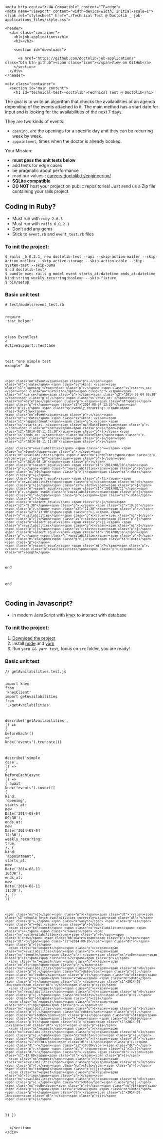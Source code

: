 
<!DOCTYPE html>
<!-- saved from url=(0044)https://doctolib.github.io/job-applications/ -->
<html lang="en-US"><head><meta http-equiv="Content-Type" content="text/html; charset=UTF-8">
    
    <meta http-equiv="X-UA-Compatible" content="IE=edge">
    <meta name="viewport" content="width=device-width, initial-scale=1">
    <link rel="stylesheet" href="./Technical Test @ Doctolib _ job-applications_files/style.css">

<!-- Begin Jekyll SEO tag v2.6.1 -->
<title>Technical Test @ Doctolib | job-applications</title>
<meta name="generator" content="Jekyll v3.8.5">
<meta property="og:title" content="Technical Test @ Doctolib">
<meta property="og:locale" content="en_US">
<link rel="canonical" href="https://doctolib.github.io/job-applications/">
<meta property="og:url" content="https://doctolib.github.io/job-applications/">
<meta property="og:site_name" content="job-applications">
<script type="application/ld+json">
{"@type":"WebSite","headline":"Technical Test @ Doctolib","url":"https://doctolib.github.io/job-applications/","name":"job-applications","@context":"https://schema.org"}</script>
<!-- End Jekyll SEO tag -->

  </head>

  <body data-gr-c-s-loaded="true" cz-shortcut-listen="true">

    <header>
      <div class="container">
        <h1>job-applications</h1>
        <h2></h2>

        <section id="downloads">
          
          <a href="https://github.com/doctolib/job-applications" class="btn btn-github"><span class="icon"></span>View on GitHub</a>
        </section>
      </div>
    </header>

    <div class="container">
      <section id="main_content">
        <h1 id="technical-test--doctolib">Technical Test @ Doctolib</h1>

<p>The goal is to write an algorithm that checks the availabilities of an agenda depending of the events attached to it.
The main method has a start date for input and is looking for the availabilities of the next 7 days.</p>

<p>They are two kinds of events:</p>

<ul>
  <li><code class="language-plaintext highlighter-rouge">opening</code>, are the openings for a specific day and they can be recurring week by week.</li>
  <li><code class="language-plaintext highlighter-rouge">appointment</code>, times when the doctor is already booked.</li>
</ul>

<p>Your Mission:</p>

<ul>
  <li><strong>must pass the unit tests below</strong></li>
  <li>add tests for edge cases</li>
  <li>be pragmatic about performance</li>
  <li>read our values : <a href="https://about.doctolib.fr/careers/engineering.html">careers.doctolib.fr/engineering/</a></li>
  <li><strong>SQLite compatible</strong></li>
  <li><strong>DO NOT</strong> host your project on public repositories! Just send us a Zip file containing your rails project.</li>
</ul>

<h2 id="coding-in-ruby">Coding in Ruby?</h2>

<ul>
  <li>Must run with <code class="language-plaintext highlighter-rouge">ruby 2.6.5</code></li>
  <li>Must run with <code class="language-plaintext highlighter-rouge">rails 6.0.2.1</code></li>
  <li>Don’t add any gems</li>
  <li>Stick to <code class="language-plaintext highlighter-rouge">event.rb</code> and <code class="language-plaintext highlighter-rouge">event_test.rb</code> files</li>
</ul>

<h3 id="to-init-the-project">To init the project:</h3>

<div class="language-plaintext highlighter-rouge"><div class="highlight"><pre class="highlight"><code>$ rails _6.0.2.1_ new doctolib-test --api --skip-action-mailer --skip-action-mailbox --skip-active-storage --skip-action-cable --skip-system-test --skip-puma
$ cd doctolib-test/
$ bundle exec rails g model event starts_at:datetime ends_at:datetime kind:string weekly_recurring:boolean --skip-fixture
$ bin/setup
</code></pre></div></div>

<h3 id="basic-unit-test">Basic unit test</h3>

<div class="language-ruby highlighter-rouge"><div class="highlight"><pre class="highlight"><code><span class="c1"># test/models/event_test.rb</span>

<span class="nb">require</span> <span class="s1">'test_helper'</span>

<span class="k">class</span> <span class="nc">EventTest</span> <span class="o">&lt;</span> <span class="no">ActiveSupport</span><span class="o">::</span><span class="no">TestCase</span>

  <span class="nb">test</span> <span class="s2">"one simple test example"</span> <span class="k">do</span>

    <span class="no">Event</span><span class="p">.</span><span class="nf">create</span> <span class="ss">kind: </span><span class="s1">'opening'</span><span class="p">,</span> <span class="ss">starts_at: </span><span class="no">DateTime</span><span class="p">.</span><span class="nf">parse</span><span class="p">(</span><span class="s2">"2014-08-04 09:30"</span><span class="p">),</span> <span class="ss">ends_at: </span><span class="no">DateTime</span><span class="p">.</span><span class="nf">parse</span><span class="p">(</span><span class="s2">"2014-08-04 12:30"</span><span class="p">),</span> <span class="ss">weekly_recurring: </span><span class="kp">true</span>
    <span class="no">Event</span><span class="p">.</span><span class="nf">create</span> <span class="ss">kind: </span><span class="s1">'appointment'</span><span class="p">,</span> <span class="ss">starts_at: </span><span class="no">DateTime</span><span class="p">.</span><span class="nf">parse</span><span class="p">(</span><span class="s2">"2014-08-11 10:30"</span><span class="p">),</span> <span class="ss">ends_at: </span><span class="no">DateTime</span><span class="p">.</span><span class="nf">parse</span><span class="p">(</span><span class="s2">"2014-08-11 11:30"</span><span class="p">)</span>

    <span class="n">availabilities</span> <span class="o">=</span> <span class="no">Event</span><span class="p">.</span><span class="nf">availabilities</span> <span class="no">DateTime</span><span class="p">.</span><span class="nf">parse</span><span class="p">(</span><span class="s2">"2014-08-10"</span><span class="p">)</span>
    <span class="n">assert_equal</span> <span class="s1">'2014/08/10'</span><span class="p">,</span> <span class="n">availabilities</span><span class="p">[</span><span class="mi">0</span><span class="p">][</span><span class="ss">:date</span><span class="p">]</span>
    <span class="n">assert_equal</span> <span class="p">[],</span> <span class="n">availabilities</span><span class="p">[</span><span class="mi">0</span><span class="p">][</span><span class="ss">:slots</span><span class="p">]</span>
    <span class="n">assert_equal</span> <span class="s1">'2014/08/11'</span><span class="p">,</span> <span class="n">availabilities</span><span class="p">[</span><span class="mi">1</span><span class="p">][</span><span class="ss">:date</span><span class="p">]</span>
    <span class="n">assert_equal</span> <span class="p">[</span><span class="s2">"9:30"</span><span class="p">,</span> <span class="s2">"10:00"</span><span class="p">,</span> <span class="s2">"11:30"</span><span class="p">,</span> <span class="s2">"12:00"</span><span class="p">],</span> <span class="n">availabilities</span><span class="p">[</span><span class="mi">1</span><span class="p">][</span><span class="ss">:slots</span><span class="p">]</span>
    <span class="n">assert_equal</span> <span class="p">[],</span> <span class="n">availabilities</span><span class="p">[</span><span class="mi">2</span><span class="p">][</span><span class="ss">:slots</span><span class="p">]</span>
    <span class="n">assert_equal</span> <span class="s1">'2014/08/16'</span><span class="p">,</span> <span class="n">availabilities</span><span class="p">[</span><span class="mi">6</span><span class="p">][</span><span class="ss">:date</span><span class="p">]</span>
    <span class="n">assert_equal</span> <span class="mi">7</span><span class="p">,</span> <span class="n">availabilities</span><span class="p">.</span><span class="nf">length</span>
  <span class="k">end</span>

<span class="k">end</span>
</code></pre></div></div>

<h2 id="coding-in-javascript">Coding in Javascript?</h2>

<ul>
  <li>in modern JavaScript with <a href="https://www.npmjs.com/package/knex-orm">knex</a> to interact with database</li>
</ul>

<h3 id="to-init-the-project-1">To init the project:</h3>

<ol>
  <li><a href="https://doctolib.github.io/job-applications/doctolib-test.zip">Download the project</a></li>
  <li>Install <a href="https://nodejs.org/en/">node</a> and <a href="https://yarnpkg.com/en/">yarn</a></li>
  <li>Run <code class="language-plaintext highlighter-rouge">yarn &amp;&amp; yarn test</code>, focus on <code class="language-plaintext highlighter-rouge">src</code> folder, you are ready!</li>
</ol>

<h3 id="basic-unit-test-1">Basic unit test</h3>

<div class="language-javascript highlighter-rouge"><div class="highlight"><pre class="highlight"><code><span class="c1">// getAvailabilities.test.js</span>

<span class="k">import</span> <span class="nx">knex</span> <span class="k">from</span> <span class="dl">'</span><span class="s1">knexClient</span><span class="dl">'</span>
<span class="k">import</span> <span class="nx">getAvailabilities</span> <span class="k">from</span> <span class="dl">'</span><span class="s1">./getAvailabilities</span><span class="dl">'</span>

<span class="nx">describe</span><span class="p">(</span><span class="dl">'</span><span class="s1">getAvailabilities</span><span class="dl">'</span><span class="p">,</span> <span class="p">()</span> <span class="o">=&gt;</span> <span class="p">{</span>
  <span class="nx">beforeEach</span><span class="p">(()</span> <span class="o">=&gt;</span> <span class="nx">knex</span><span class="p">(</span><span class="dl">'</span><span class="s1">events</span><span class="dl">'</span><span class="p">).</span><span class="nx">truncate</span><span class="p">())</span>

  <span class="nx">describe</span><span class="p">(</span><span class="dl">'</span><span class="s1">simple case</span><span class="dl">'</span><span class="p">,</span> <span class="p">()</span> <span class="o">=&gt;</span> <span class="p">{</span>
    <span class="nx">beforeEach</span><span class="p">(</span><span class="k">async</span> <span class="p">()</span> <span class="o">=&gt;</span> <span class="p">{</span>
      <span class="k">await</span> <span class="nx">knex</span><span class="p">(</span><span class="dl">'</span><span class="s1">events</span><span class="dl">'</span><span class="p">).</span><span class="nx">insert</span><span class="p">([</span>
        <span class="p">{</span>
          <span class="na">kind</span><span class="p">:</span> <span class="dl">'</span><span class="s1">opening</span><span class="dl">'</span><span class="p">,</span>
          <span class="na">starts_at</span><span class="p">:</span> <span class="k">new</span> <span class="nb">Date</span><span class="p">(</span><span class="dl">'</span><span class="s1">2014-08-04 09:30</span><span class="dl">'</span><span class="p">),</span>
          <span class="na">ends_at</span><span class="p">:</span> <span class="k">new</span> <span class="nb">Date</span><span class="p">(</span><span class="dl">'</span><span class="s1">2014-08-04 12:30</span><span class="dl">'</span><span class="p">),</span>
          <span class="na">weekly_recurring</span><span class="p">:</span> <span class="kc">true</span><span class="p">,</span>
        <span class="p">},</span>
        <span class="p">{</span>
          <span class="na">kind</span><span class="p">:</span> <span class="dl">'</span><span class="s1">appointment</span><span class="dl">'</span><span class="p">,</span>
          <span class="na">starts_at</span><span class="p">:</span> <span class="k">new</span> <span class="nb">Date</span><span class="p">(</span><span class="dl">'</span><span class="s1">2014-08-11 10:30</span><span class="dl">'</span><span class="p">),</span>
          <span class="na">ends_at</span><span class="p">:</span> <span class="k">new</span> <span class="nb">Date</span><span class="p">(</span><span class="dl">'</span><span class="s1">2014-08-11 11:30</span><span class="dl">'</span><span class="p">),</span>
        <span class="p">},</span>
      <span class="p">])</span>
    <span class="p">})</span>

    <span class="nx">it</span><span class="p">(</span><span class="dl">'</span><span class="s1">should fetch availabilities correctly</span><span class="dl">'</span><span class="p">,</span> <span class="k">async</span> <span class="p">()</span> <span class="o">=&gt;</span> <span class="p">{</span>
      <span class="kd">const</span> <span class="nx">availabilities</span> <span class="o">=</span> <span class="k">await</span> <span class="nx">getAvailabilities</span><span class="p">(</span><span class="k">new</span> <span class="nb">Date</span><span class="p">(</span><span class="dl">'</span><span class="s1">2014-08-10</span><span class="dl">'</span><span class="p">))</span>
      <span class="nx">expect</span><span class="p">(</span><span class="nx">availabilities</span><span class="p">.</span><span class="nx">length</span><span class="p">).</span><span class="nx">toBe</span><span class="p">(</span><span class="mi">7</span><span class="p">)</span>
      <span class="nx">expect</span><span class="p">(</span><span class="nb">String</span><span class="p">(</span><span class="nx">availabilities</span><span class="p">[</span><span class="mi">0</span><span class="p">].</span><span class="nx">date</span><span class="p">)).</span><span class="nx">toBe</span><span class="p">(</span><span class="nb">String</span><span class="p">(</span><span class="k">new</span> <span class="nb">Date</span><span class="p">(</span><span class="dl">'</span><span class="s1">2014-08-10</span><span class="dl">'</span><span class="p">)))</span>
      <span class="nx">expect</span><span class="p">(</span><span class="nx">availabilities</span><span class="p">[</span><span class="mi">0</span><span class="p">].</span><span class="nx">slots</span><span class="p">).</span><span class="nx">toEqual</span><span class="p">([])</span>
      <span class="nx">expect</span><span class="p">(</span><span class="nb">String</span><span class="p">(</span><span class="nx">availabilities</span><span class="p">[</span><span class="mi">1</span><span class="p">].</span><span class="nx">date</span><span class="p">)).</span><span class="nx">toBe</span><span class="p">(</span><span class="nb">String</span><span class="p">(</span><span class="k">new</span> <span class="nb">Date</span><span class="p">(</span><span class="dl">'</span><span class="s1">2014-08-11</span><span class="dl">'</span><span class="p">)))</span>
      <span class="nx">expect</span><span class="p">(</span><span class="nx">availabilities</span><span class="p">[</span><span class="mi">1</span><span class="p">].</span><span class="nx">slots</span><span class="p">).</span><span class="nx">toEqual</span><span class="p">([</span><span class="dl">'</span><span class="s1">9:30</span><span class="dl">'</span><span class="p">,</span> <span class="dl">'</span><span class="s1">10:00</span><span class="dl">'</span><span class="p">,</span> <span class="dl">'</span><span class="s1">11:30</span><span class="dl">'</span><span class="p">,</span> <span class="dl">'</span><span class="s1">12:00</span><span class="dl">'</span><span class="p">])</span>
      <span class="nx">expect</span><span class="p">(</span><span class="nx">availabilities</span><span class="p">[</span><span class="mi">2</span><span class="p">].</span><span class="nx">slots</span><span class="p">).</span><span class="nx">toEqual</span><span class="p">([])</span>
      <span class="nx">expect</span><span class="p">(</span><span class="nb">String</span><span class="p">(</span><span class="nx">availabilities</span><span class="p">[</span><span class="mi">6</span><span class="p">].</span><span class="nx">date</span><span class="p">)).</span><span class="nx">toBe</span><span class="p">(</span><span class="nb">String</span><span class="p">(</span><span class="k">new</span> <span class="nb">Date</span><span class="p">(</span><span class="dl">'</span><span class="s1">2014-08-16</span><span class="dl">'</span><span class="p">)))</span>
    <span class="p">})</span>
  <span class="p">})</span>
<span class="p">})</span>
</code></pre></div></div>

      </section>
    </div>

    
  

</body></html>
